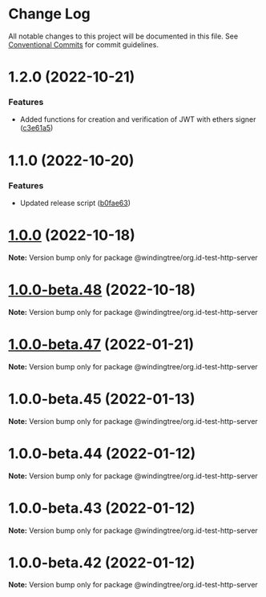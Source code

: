 # Change Log

All notable changes to this project will be documented in this file.
See [Conventional Commits](https://conventionalcommits.org) for commit guidelines.

# 1.2.0 (2022-10-21)


### Features

* Added functions for creation and verification of JWT with ethers signer ([c3e61a5](https://github.com/windingtree/org.id-sdk/commit/c3e61a54f523adf220cb3e0ef15633794fae902d))





# 1.1.0 (2022-10-20)


### Features

* Updated release script ([b0fae63](https://github.com/windingtree/org.id-sdk/commit/b0fae63798ce737db2a12801d35c2f2d818bf166))





# [1.0.0](https://github.com/windingtree/org.id-sdk/compare/v1.0.0-beta.48...v1.0.0) (2022-10-18)

**Note:** Version bump only for package @windingtree/org.id-test-http-server





# [1.0.0-beta.48](https://github.com/windingtree/org.id-sdk/compare/v1.0.0-beta.47...v1.0.0-beta.48) (2022-10-18)

**Note:** Version bump only for package @windingtree/org.id-test-http-server





# [1.0.0-beta.47](https://github.com/windingtree/org.id-sdk/compare/v1.0.0-beta.46...v1.0.0-beta.47) (2022-01-21)

**Note:** Version bump only for package @windingtree/org.id-test-http-server





# 1.0.0-beta.45 (2022-01-13)

**Note:** Version bump only for package @windingtree/org.id-test-http-server





# 1.0.0-beta.44 (2022-01-12)

**Note:** Version bump only for package @windingtree/org.id-test-http-server





# 1.0.0-beta.43 (2022-01-12)

**Note:** Version bump only for package @windingtree/org.id-test-http-server





# 1.0.0-beta.42 (2022-01-12)

**Note:** Version bump only for package @windingtree/org.id-test-http-server
